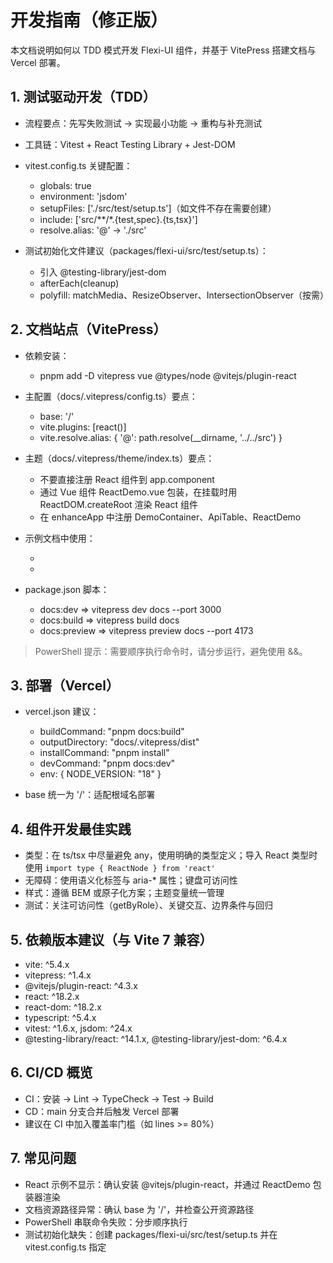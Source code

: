 # 开发指南（修正版）

本文档说明如何以 TDD 模式开发 Flexi-UI 组件，并基于 VitePress 搭建文档与 Vercel 部署。

## 1. 测试驱动开发（TDD）

- 流程要点：先写失败测试 -> 实现最小功能 -> 重构与补充测试
- 工具链：Vitest + React Testing Library + Jest-DOM
- vitest.config.ts 关键配置：
  - globals: true
  - environment: 'jsdom'
  - setupFiles: ['./src/test/setup.ts']（如文件不存在需要创建）
  - include: ['src/**/*.{test,spec}.{ts,tsx}']
  - resolve.alias: '@' -> './src'

- 测试初始化文件建议（packages/flexi-ui/src/test/setup.ts）：
  - 引入 @testing-library/jest-dom
  - afterEach(cleanup)
  - polyfill: matchMedia、ResizeObserver、IntersectionObserver（按需）

## 2. 文档站点（VitePress）

- 依赖安装：
  - pnpm add -D vitepress vue @types/node @vitejs/plugin-react

- 主配置（docs/.vitepress/config.ts）要点：
  - base: '/'
  - vite.plugins: [react()]
  - vite.resolve.alias: { '@': path.resolve(__dirname, '../../src') }

- 主题（docs/.vitepress/theme/index.ts）要点：
  - 不要直接注册 React 组件到 app.component
  - 通过 Vue 组件 ReactDemo.vue 包装，在挂载时用 ReactDOM.createRoot 渲染 React 组件
  - 在 enhanceApp 中注册 DemoContainer、ApiTable、ReactDemo

- 示例文档中使用：
  - <ReactDemo name="Button" :props="{ children: '默认按钮' }" />
  - <ReactDemo name="Button" :props="{ variant: 'primary', children: '主要按钮' }" />

- package.json 脚本：
  - docs:dev => vitepress dev docs --port 3000
  - docs:build => vitepress build docs
  - docs:preview => vitepress preview docs --port 4173

> PowerShell 提示：需要顺序执行命令时，请分步运行，避免使用 &&。

## 3. 部署（Vercel）

- vercel.json 建议：
  - buildCommand: "pnpm docs:build"
  - outputDirectory: "docs/.vitepress/dist"
  - installCommand: "pnpm install"
  - devCommand: "pnpm docs:dev"
  - env: { NODE_VERSION: "18" }

- base 统一为 '/'：适配根域名部署

## 4. 组件开发最佳实践

- 类型：在 ts/tsx 中尽量避免 any，使用明确的类型定义；导入 React 类型时使用 `import type { ReactNode } from 'react'`
- 无障碍：使用语义化标签与 aria-* 属性；键盘可访问性
- 样式：遵循 BEM 或原子化方案；主题变量统一管理
- 测试：关注可访问性（getByRole）、关键交互、边界条件与回归

## 5. 依赖版本建议（与 Vite 7 兼容）

- vite: ^5.4.x
- vitepress: ^1.4.x
- @vitejs/plugin-react: ^4.3.x
- react: ^18.2.x
- react-dom: ^18.2.x
- typescript: ^5.4.x
- vitest: ^1.6.x, jsdom: ^24.x
- @testing-library/react: ^14.1.x, @testing-library/jest-dom: ^6.4.x

## 6. CI/CD 概览

- CI：安装 -> Lint -> TypeCheck -> Test -> Build
- CD：main 分支合并后触发 Vercel 部署
- 建议在 CI 中加入覆盖率门槛（如 lines >= 80%）

## 7. 常见问题

- React 示例不显示：确认安装 @vitejs/plugin-react，并通过 ReactDemo 包装器渲染
- 文档资源路径异常：确认 base 为 '/'，并检查公开资源路径
- PowerShell 串联命令失败：分步顺序执行
- 测试初始化缺失：创建 packages/flexi-ui/src/test/setup.ts 并在 vitest.config.ts 指定